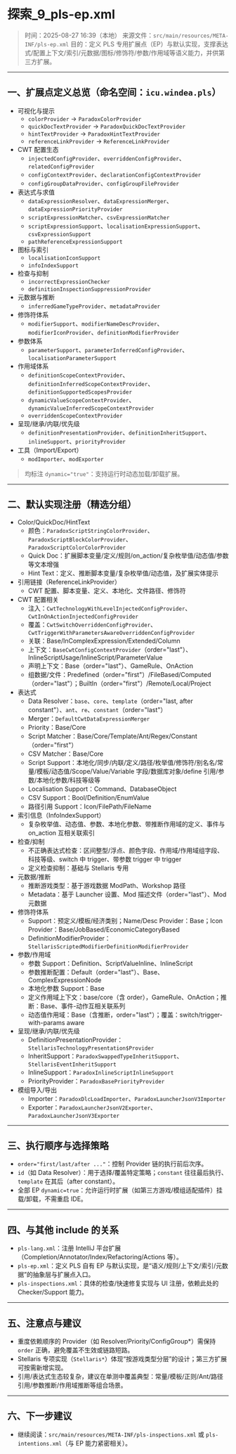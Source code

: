 # 探索_9_pls-ep.xml

> 时间：2025-08-27 16:39（本地）
> 来源文件：`src/main/resources/META-INF/pls-ep.xml`
> 目的：定义 PLS 专用扩展点（EP）与默认实现，支撑表达式/配置上下文/索引/元数据/图标/修饰符/参数/作用域等语义能力，并供第三方扩展。

---

## 一、扩展点定义总览（命名空间：`icu.windea.pls`）

- 可视化与提示
  - `colorProvider` → `ParadoxColorProvider`
  - `quickDocTextProvider` → `ParadoxQuickDocTextProvider`
  - `hintTextProvider` → `ParadoxHintTextProvider`
  - `referenceLinkProvider` → `ReferenceLinkProvider`
- CWT 配置生态
  - `injectedConfigProvider`、`overriddenConfigProvider`、`relatedConfigProvider`
  - `configContextProvider`、`declarationConfigContextProvider`
  - `configGroupDataProvider`、`configGroupFileProvider`
- 表达式与求值
  - `dataExpressionResolver`、`dataExpressionMerger`、`dataExpressionPriorityProvider`
  - `scriptExpressionMatcher`、`csvExpressionMatcher`
  - `scriptExpressionSupport`、`localisationExpressionSupport`、`csvExpressionSupport`
  - `pathReferenceExpressionSupport`
- 图标与索引
  - `localisationIconSupport`
  - `infoIndexSupport`
- 检查与抑制
  - `incorrectExpressionChecker`
  - `definitionInspectionSuppressionProvider`
- 元数据与推断
  - `inferredGameTypeProvider`、`metadataProvider`
- 修饰符体系
  - `modifierSupport`、`modifierNameDescProvider`、`modifierIconProvider`、`definitionModifierProvider`
- 参数体系
  - `parameterSupport`、`parameterInferredConfigProvider`、`localisationParameterSupport`
- 作用域体系
  - `definitionScopeContextProvider`、`definitionInferredScopeContextProvider`、`definitionSupportedScopesProvider`
  - `dynamicValueScopeContextProvider`、`dynamicValueInferredScopeContextProvider`
  - `overriddenScopeContextProvider`
- 呈现/继承/内联/优先级
  - `definitionPresentationProvider`、`definitionInheritSupport`、`inlineSupport`、`priorityProvider`
- 工具（Import/Export）
  - `modImporter`、`modExporter`

> 均标注 `dynamic="true"`：支持运行时动态加载/卸载扩展。

---

## 二、默认实现注册（精选分组）

- Color/QuickDoc/HintText
  - 颜色：`ParadoxScriptStringColorProvider`、`ParadoxScriptBlockColorProvider`、`ParadoxScriptColorColorProvider`
  - Quick Doc：扩展脚本变量/定义/规则/on_action/复杂枚举值/动态值/参数等文本增强
  - Hint Text：定义、推断脚本变量/复杂枚举值/动态值，及扩展实体提示
- 引用链接（ReferenceLinkProvider）
  - CWT 配置、脚本变量、定义、本地化、文件路径、修饰符
- CWT 配置相关
  - 注入：`CwtTechnologyWithLevelInjectedConfigProvider`、`CwtInOnActionInjectedConfigProvider`
  - 覆盖：`CwtSwitchOverriddenConfigProvider`、`CwtTriggerWithParametersAwareOverriddenConfigProvider`
  - 关联：Base/InComplexExpression/Extended/Column
  - 上下文：`BaseCwtConfigContextProvider`（order="last"）、InlineScriptUsage/InlineScript/ParameterValue
  - 声明上下文：Base（order="last"）、GameRule、OnAction
  - 组数据/文件：Predefined（order="first"）/FileBased/Computed（order="last"）；BuiltIn（order="first"）/Remote/Local/Project
- 表达式
  - Data Resolver：`base`、`core`、`template`（order="last, after constant"）、`ant`、`re`、`constant`（order="last"）
  - Merger：`DefaultCwtDataExpressionMerger`
  - Priority：Base/Core
  - Script Matcher：Base/Core/Template/Ant/Regex/Constant（order="first"）
  - CSV Matcher：Base/Core
  - Script Support：本地化/同步/内联/定义/路径/枚举值/修饰符/别名名/常量/模板/动态值/Scope/Value/Variable 字段/数据库对象/define 引用/参数/本地化参数/科技等级等
  - Localisation Support：Command、DatabaseObject
  - CSV Support：Bool/Definition/EnumValue
  - 路径引用 Support：Icon/FilePath/FileName
- 索引信息（InfoIndexSupport）
  - 复杂枚举值、动态值、参数、本地化参数、带推断作用域的定义、事件与 on_action 互相关联索引
- 检查/抑制
  - 不正确表达式检查：区间整型/浮点、颜色字段、作用域/作用域组字段、科技等级、switch 中 trigger、带参数 trigger 中 trigger
  - 定义检查抑制：基础与 Stellaris 专用
- 元数据/推断
  - 推断游戏类型：基于游戏数据 ModPath、Workshop 路径
  - Metadata：基于 Launcher 设置、Mod 描述文件（order="last"）、Mod 元数据
- 修饰符体系
  - Support：预定义/模板/经济类别；Name/Desc Provider：Base；Icon Provider：Base/JobBased/EconomicCategoryBased
  - DefinitionModifierProvider：`StellarisScriptedModifierDefinitionModifierProvider`
- 参数/作用域
  - 参数 Support：Definition、ScriptValueInline、InlineScript
  - 参数推断配置：Default（order="last"）、Base、ComplexExpressionNode
  - 本地化参数 Support：Base
  - 定义作用域上下文：base/core（含 order），GameRule、OnAction；推断：Base、事件-动作互相关联系列
  - 动态值作用域：Base（含推断，order="last"）；覆盖：switch/trigger-with-params aware
- 呈现/继承/内联/优先级
  - DefinitionPresentationProvider：`StellarisTechnologyPresentation$Provider`
  - InheritSupport：`ParadoxSwappedTypeInheritSupport`、`StellarisEventInheritSupport`
  - InlineSupport：`ParadoxInlineScriptInlineSupport`
  - PriorityProvider：`ParadoxBasePriorityProvider`
- 模组导入/导出
  - Importer：`ParadoxDlcLoadImporter`、`ParadoxLauncherJsonV3Importer`
  - Exporter：`ParadoxLauncherJsonV2Exporter`、`ParadoxLauncherJsonV3Exporter`

---

## 三、执行顺序与选择策略

- `order="first/last/after ..."`：控制 Provider 链的执行前后次序。
- `id`（如 Data Resolver）：用于选择/覆盖特定策略；`constant` 往往最后执行、`template` 在其后（after constant）。
- 全部 EP `dynamic=true`：允许运行时扩展（如第三方游戏/模组适配插件）挂载/卸载，不需重启 IDE。

---

## 四、与其他 include 的关系

- `pls-lang.xml`：注册 IntelliJ 平台扩展（Completion/Annotator/Index/Refactoring/Actions 等）。
- `pls-ep.xml`：定义 PLS 自有 EP 与默认实现，是“语义/规则/上下文/索引/元数据”的抽象层与扩展点入口。
- `pls-inspections.xml`：具体的检查/快速修复实现与 UI 注册，依赖此处的 Checker/Support 能力。

---

## 五、注意点与建议

- 重度依赖顺序的 Provider（如 Resolver/Priority/ConfigGroup*）需保持 `order` 正确，避免覆盖不生效或链路短路。
- Stellaris 专项实现（`Stellaris*`）体现“按游戏类型分层”的设计；第三方扩展可按需新增实现。
- 引用/表达式生态较复杂，建议在单测中覆盖典型：常量/模板/正则/Ant/路径引用/参数推断/作用域推断等组合场景。

---

## 六、下一步建议

- 继续阅读：`src/main/resources/META-INF/pls-inspections.xml` 或 `pls-intentions.xml`（与 EP 能力紧密相关）。
